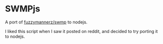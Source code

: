 # SWMPjs

A port of [fuzzymannerz/swmp](https://github.com/fuzzymannerz/swmp) to nodejs.

I liked this script when I saw it posted on reddit, and decided to try porting it to nodejs.
